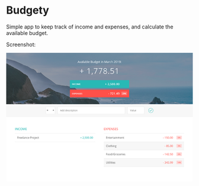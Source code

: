 # Budgety

Simple app to keep track of income and expenses, and calculate the available budget.

Screenshot:

![Screenshot](screenshot.png)